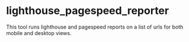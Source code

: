 # lighthouse_pagespeed_reporter
This tool runs lighthouse and pagespeed reports on a list of urls for both mobile and desktop views. 
